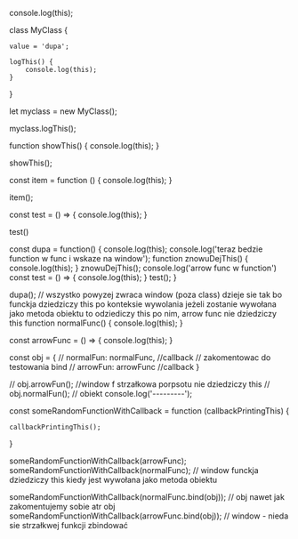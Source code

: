 console.log(this);

class MyClass {

    value = 'dupa';

    logThis() {
        console.log(this);
    }
}

let myclass = new MyClass();

myclass.logThis();

function showThis() {
    console.log(this);
}

showThis();

const item = function () {
    console.log(this);
} 

item();

const test = () => {
    console.log(this);
}

test()

const dupa = function() {
    console.log(this);
    console.log('teraz bedzie function w func i wskaze na window');
    function znowuDejThis() {
        console.log(this);
    }
    znowuDejThis();
    console.log('arrow func w function')
    const test = () => {
        console.log(this);
    }
    test();
}

dupa();
// wszystko powyzej zwraca window (poza class) dzieje sie tak bo funckja  dziedziczy this po konteksie wywolania jeżeli zostanie wywołana jako metoda obiektu to odziediczy this po nim, arrow func nie dziedziczy  this 
function normalFunc() {
    console.log(this);
}

const arrowFunc = () => {
    console.log(this);
}

const obj = {
    // normalFun: normalFunc, //callback // zakomentowac do testowania bind
    // arrowFun: arrowFunc //callback
}

// obj.arrowFun(); //window f strzałkowa porpsotu nie dziedziczy this 
// obj.normalFun(); // obiekt 
console.log('---------');

const someRandomFunctionWithCallback = function (callbackPrintingThis) {
    
    callbackPrintingThis();
}

someRandomFunctionWithCallback(arrowFunc);
someRandomFunctionWithCallback(normalFunc); // window funckja dziedziczy this kiedy jest wywołana jako metoda obiektu 

someRandomFunctionWithCallback(normalFunc.bind(obj)); // obj nawet jak zakomentujemy sobie atr obj 
someRandomFunctionWithCallback(arrowFunc.bind(obj)); // window  - nieda sie strzałkwej funkcji zbindować 

